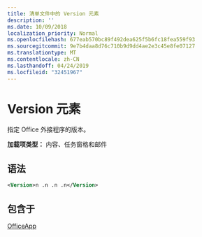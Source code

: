 ```yaml
---
title: 清单文件中的 Version 元素
description: ''
ms.date: 10/09/2018
localization_priority: Normal
ms.openlocfilehash: 677eab570bc89f492dea625f5b6fc18fea559f93
ms.sourcegitcommit: 9e7b4daa8d76c710b9d9dd4ae2e3c45e8fe07127
ms.translationtype: MT
ms.contentlocale: zh-CN
ms.lasthandoff: 04/24/2019
ms.locfileid: "32451967"
---
```

# <a name="version-element"></a>Version 元素

指定 Office 外接程序的版本。

**加载项类型：** 内容、任务窗格和邮件

## <a name="syntax"></a>语法

```XML
<Version>n .n .n .n</Version>
```

## <a name="contained-in"></a>包含于

[OfficeApp](officeapp.md)

